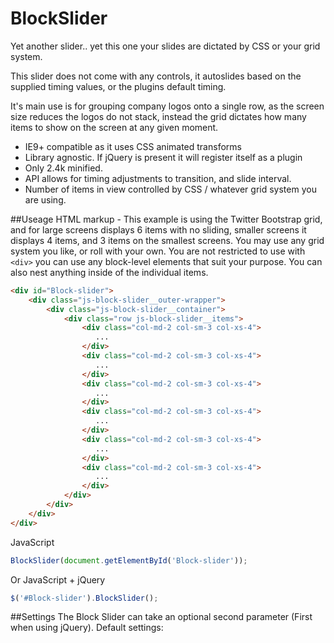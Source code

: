 # BlockSlider
Yet another slider.. yet this one your slides are dictated by CSS or your grid system.

This slider does not come with any controls, it autoslides based on the supplied timing values, or the plugins default timing.

It's main use is for grouping company logos onto a single row, as the screen size reduces the logos do not stack, instead the grid dictates how many items to show on the screen at any given moment.

* IE9+ compatible as it uses CSS animated transforms
* Library agnostic.  If jQuery is present it will register itself as a plugin
* Only 2.4k minified.
* API allows for timing adjustments to transition, and slide interval.
* Number of items in view controlled by CSS / whatever grid system you are using.

##Useage
HTML markup - This example is using the Twitter Bootstrap grid, and for large screens displays 6 items with no sliding, smaller screens it displays 4 items, and 3 items on the smallest screens.  You may use any grid system you like, or roll with your own.
You are not restricted to use with `<div>` you can use any block-level elements that suit your purpose.  You can also nest anything inside of the individual items.
```html
<div id="Block-slider">
    <div class="js-block-slider__outer-wrapper">
        <div class="js-block-slider__container">
            <div class="row js-block-slider__items">
                <div class="col-md-2 col-sm-3 col-xs-4">
                   ...
                </div>
                <div class="col-md-2 col-sm-3 col-xs-4">
                   ...
                </div>
                <div class="col-md-2 col-sm-3 col-xs-4">
                   ...
                </div>
                <div class="col-md-2 col-sm-3 col-xs-4">
                   ...
                </div>
                <div class="col-md-2 col-sm-3 col-xs-4">
                   ...
                </div>
                <div class="col-md-2 col-sm-3 col-xs-4">
                   ...
                </div>
            </div>                    
        </div>                    
    </div>
</div>
```

JavaScript
```javascript
BlockSlider(document.getElementById('Block-slider'));
```

Or JavaScript + jQuery
```javascript
$('#Block-slider').BlockSlider();
```

##Settings
The Block Slider can take an optional second parameter (First when using jQuery).
Default settings:
